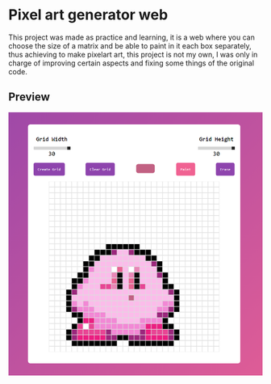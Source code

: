 # Pixel art generator web
This project was made as practice and learning, it is a web where you can choose the size of a matrix and be able to paint in it each box separately, thus achieving to make pixelart art, this project is not my own, I was only in charge of improving certain aspects and fixing some things of the original code.
## Preview
![](./Images/Preview-Pixelart-Generator.png)

